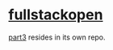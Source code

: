 # [fullstackopen](https://fullstackopen.com/en/)

[part3](https://github.com/rasdani/fullstackopen-part3) resides in its own repo.
